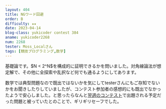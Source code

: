 ```yaml
---
layout: 404
title: NGワード回避
order: B
difficulty: ★★
date: 2023-04-14
blog-class: yukicoder contest 384
aname: yukicoder2268
num: 2268
tester: Moss_Localさん
tags: [競技プログラミング,数学]
---
```


<p>
基礎論です。$N < 2^N$を構成的に証明できるかを問いました。対角線論法が想定解で、その他に全探索や乱択など何でも通るようにしてあります。
</p>
<p>
数学では典型問題なので既出ではないかを気にしてtesterさんにもご存知でないかをお聞きしたりしていましたが、コンテスト参加者の感想的にも既出でなかったようで安心しました。と思ったらなんと<a href="https://yukicoder.me/contests/432">翌週のコンテスト</a>で出題される予定だった問題と被っていたとのことで、ギリギリセーフでした。
</p>
